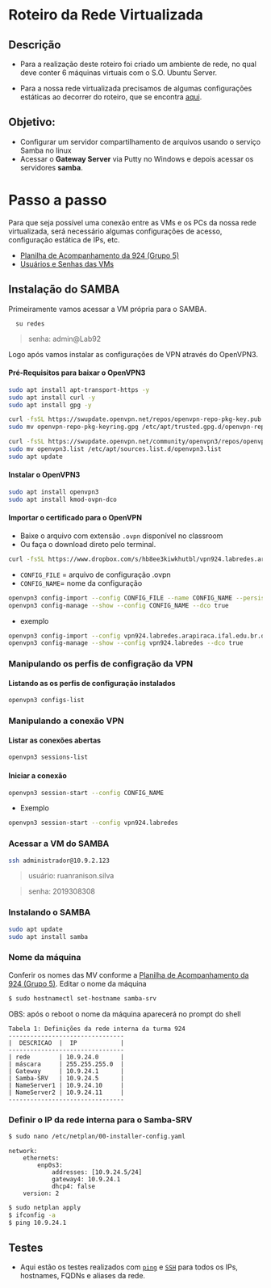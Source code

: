 # Roteiro da Rede Virtualizada 
## Descrição

* Para a realização deste roteiro foi criado um ambiente de rede, no qual deve conter 6 máquinas virtuais com o S.O. Ubuntu Server.

* Para a nossa rede virtualizada precisamos de algumas configurações estáticas ao decorrer do roteiro, que se encontra [aqui](https://github.com/ruanranison/GRUPO5-SRED-924/blob/main/Configura%C3%A7%C3%A3o%20Base%20das%20VMs.md).

## Objetivo:

   * Configurar um servidor compartilhamento de arquivos usando o serviço Samba no linux
   * Acessar o **Gateway Server** via Putty no Windows e depois acessar os servidores **samba**.

# Passo a passo

Para que seja possível uma conexão entre as VMs e os PCs da nossa rede virtualizada, será necessário algumas configurações de acesso, configuração estática de IPs, etc.

* [Planilha de Acompanhamento da 924 (Grupo 5)](https://docs.google.com/spreadsheets/d/1pbw24Sg2nh0gQRG1wxN9MRf_ZY9LmZ3iT0STNHoUVq8/edit#gid=680415071)
* [Usuários e Senhas das VMs](https://drive.google.com/file/d/1MdV-bKWlw6sobG24lDvdSd3cdz1gXh2w/view)

## Instalação do SAMBA

Primeiramente vamos acessar a VM própria para o SAMBA. 

```
  su redes
```
> senha: admin@Lab92

Logo após vamos instalar as configurações de VPN através do OpenVPN3.

#### Pré-Requisitos para baixar o OpenVPN3

```bash
sudo apt install apt-transport-https -y
sudo apt install curl -y
sudo apt install gpg -y
```

```bash
curl -fsSL https://swupdate.openvpn.net/repos/openvpn-repo-pkg-key.pub | gpg --dearmor > ~/openvpn-repo-pkg-keyring.gpg
sudo mv openvpn-repo-pkg-keyring.gpg /etc/apt/trusted.gpg.d/openvpn-repo-pkg-keyring.gpg

curl -fsSL https://swupdate.openvpn.net/community/openvpn3/repos/openvpn3-focal.list > ~/openvpn3.list
sudo mv openvpn3.list /etc/apt/sources.list.d/openvpn3.list
sudo apt update
```

#### Instalar o OpenVPN3 

```bash
sudo apt install openvpn3
sudo apt install kmod-ovpn-dco
```

#### Importar o certificado para o OpenVPN 

* Baixe o arquivo com extensão ``.ovpn`` disponível no classroom
* Ou faça o download direto pelo terminal.

```bash
curl -fsSL https://www.dropbox.com/s/hb8ee3kiwkhutbl/vpn924.labredes.arapiraca.ifal.edu.br.ovpn?dl=0 > ~/vpn924.labredes.arapiraca.ifal.edu.br.ovpn
```


* ``CONFIG_FILE`` = arquivo de configuração .ovpn
* ``CONFIG_NAME``= nome da configuração

```bash
openvpn3 config-import --config CONFIG_FILE --name CONFIG_NAME --persistent
openvpn3 config-manage --show --config CONFIG_NAME --dco true
```
* exemplo
```bash
openvpn3 config-import --config vpn924.labredes.arapiraca.ifal.edu.br.ovpn --name vpn924.labredes --persistent
openvpn3 config-manage --show --config vpn924.labredes --dco true
```

### Manipulando os perfis de configração da VPN

#### Listando as os perfis de configuração instalados
```bash
openvpn3 configs-list
```

### Manipulando a conexão VPN

#### Listar as conexões abertas
```bash
openvpn3 sessions-list
```

#### Iniciar a conexão
```bash
openvpn3 session-start --config CONFIG_NAME
```
* Exemplo
```bash
openvpn3 session-start --config vpn924.labredes
```

### Acessar a VM do SAMBA

```bash
ssh administrador@10.9.2.123
```
> usuário: ruanranison.silva

> senha: 2019308308

### Instalando o SAMBA
```bash
sudo apt update
sudo apt install samba
```
### Nome da máquina

Conferir os nomes das MV conforme a [Planilha de Acompanhamento da 924 (Grupo 5)](https://docs.google.com/spreadsheets/d/1pbw24Sg2nh0gQRG1wxN9MRf_ZY9LmZ3iT0STNHoUVq8/edit#gid=680415071). Editar o nome da máquina

```bash
$ sudo hostnamectl set-hostname samba-srv
```
OBS: após o reboot o nome da máquina aparecerá no prompt do shell

```
Tabela 1: Definições da rede interna da turma 924
--------------------------------
|  DESCRICAO  |  IP            |
--------------------------------
| rede        | 10.9.24.0      |
| máscara     | 255.255.255.0  |
| Gateway     | 10.9.24.1      |
| Samba-SRV   | 10.9.24.5      |
| NameServer1 | 10.9.24.10     |
| NameServer2 | 10.9.24.11     |
--------------------------------
```
### Definir o IP da rede interna para o Samba-SRV

```bash
$ sudo nano /etc/netplan/00-installer-config.yaml
```

```
network:
    ethernets:
        enp0s3:
            addresses: [10.9.24.5/24]
            gateway4: 10.9.24.1
            dhcp4: false 
    version: 2
```

```bash
$ sudo netplan apply
$ ifconfig -a
$ ping 10.9.24.1
```











## Testes

* Aqui estão os testes realizados com [`ping`](https://github.com/ruanranison/GRUPO5-SRED-924/blob/main/testes_ping.md) e [`SSH`](https://github.com/ruanranison/GRUPO5-SRED-924/blob/main/testes_ssh.md) para todos os IPs, hostnames, FQDNs e aliases da rede.
